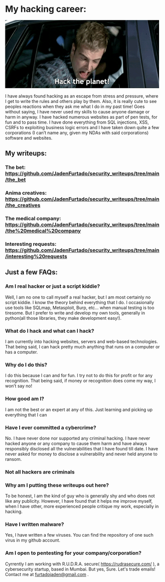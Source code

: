 # My hacking career:

![Alt text](https://github.com/JadenFurtado/JadenFurtado/blob/main/giphy.gif?raw=true)

I have always found hacking as an escape from stress and pressure, where I get to write the rules and others play by them. Also, it is really cute to see peoples reactions when they ask me what I do in my past time! Goes without saying, I have never used my skills to cause anyone damage or harm in anyway. I have hacked numerous websites as part of pen tests, for fun and to pass time. I have done everything from SQL injections, XSS, CSRFs to exploiting business logic errors and I have taken down quite a few corporations (I can’t name any, given my NDAs with said corporations) software and websites.

## My writeups:

### The bet: https://github.com/JadenFurtado/security_writeups/tree/main/the_bet

### Anima creatives: https://github.com/JadenFurtado/security_writeups/tree/main/the_creatives

### The medical company: https://github.com/JadenFurtado/security_writeups/tree/main/the%20medical%20company

### Interesting requests: https://github.com/JadenFurtado/security_writeups/tree/main/interesting%20requests

## Just a few FAQs:

### Am I real hacker or just a script kiddie?

Well, I am no one to call myself a real hacker, but I am most certainly no script kiddie. I know the theory behind everything that I do. I occasionally use tools like SQLmap, Metasploit, Burp, etc… when manual testing is too tiresome. But I prefer to write and develop my own tools, generally in python(all those libraries, they make development easy!). 

### What do I hack and what can I hack?

I am currently into hacking websites, servers and web-based technologies. That being said, I can hack pretty much anything that runs on a computer or has a computer. 

### Why do I do this?

I do this because I can and for fun. I try not to do this for profit or for any recognition. That being said, if money or recognition does come my way, I won’t say no! 

### How good am I?

I am not the best or an expert at any of this. Just learning and picking up everything that I can

### Have I ever committed a cybercrime?

No. I have never done nor supported any criminal hacking. I have never hacked anyone or any company to cause them harm and have always responsibly disclosed all the vulnerabilities that I have found till date. I have never asked for money to disclose a vulnerability and never held anyone to ransom. 
### Not all hackers are criminals 

### Why am I putting these writeups out here?

To be honest, I am the kind of guy who is generally shy and who does not like any publicity. However, I have found that it helps me improve myself, when I have other, more experienced people critique my work, especially in hacking.

### Have I written malware?

Yes, I have written a few viruses. You can find the repository of one such virus in my github account.

### Am I open to pentesting for your company/corporation?

Cyrrently I am working with R.U.D.R.A. secure( https://rudrasecure.com/ ), a cybersecurity startup, based in Mumbai. But yes, Sure. Let's trade emails! Contact me at furtadojaden@gmail.com  .

